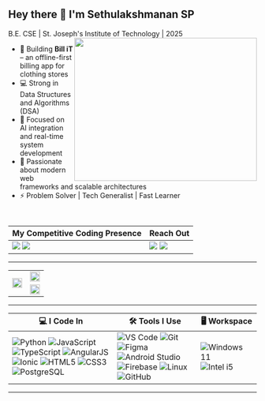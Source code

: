## Hey there 👋 I'm Sethulakshmanan SP

B.E. CSE | St. Joseph's Institute of Technology | 2025 
<img align="right" width="370" height="290" src="https://i.pinimg.com/originals/47/f0/34/47f0342cec72b800463bf003eac1257e.gif">


- 🔧 Building **Bill iT** – an offline-first billing app for clothing stores  
- 💻 Strong in Data Structures and Algorithms (DSA)  
- 🧠 Focused on AI integration and real-time system development  
- 🚀 Passionate about modern web frameworks and scalable architectures  
- ⚡ Problem Solver | Tech Generalist | Fast Learner  

&nbsp;  <!-- Add space between the sections 70 90 -->

| **My Competitive Coding Presence**  |   **Reach Out**|
|-------------------------------------|----------------|
| [<img src="https://img.shields.io/badge/LeetCode-FFA116?style=for-the-badge&logo=leetcode&logoColor=white" />](https://leetcode.com/u/SETHULAKSHMANAN_SP/) [<img src="https://img.shields.io/badge/GeeksforGeeks-1F8A70?style=for-the-badge&logo=geeksforgeeks&logoColor=white" />](https://www.geeksforgeeks.org/user/sethubewgq/)  | [<img src="https://img.shields.io/badge/LinkedIn-0077B5?style=for-the-badge&logo=linkedin&logoColor=white" />](https://www.linkedin.com/in/sethulakshmanan-sp/) [<img src="https://img.shields.io/badge/Gmail-D14836?style=for-the-badge&logo=gmail&logoColor=white" />](mailto:sethulakshmanan11@gmail.com) |

---

<table>
  <tr>
    <td rowspan="2" width="50%">
      <a href="https://leetcode.com/u/SETHULAKSHMANAN_SP/">
        <img src="https://leetcard.jacoblin.cool/SETHULAKSHMANAN_SP?ext=contest&theme=dark" width="100%"/>
      </a>
    </td>
    <td width="50%">
      <img src="https://github-readme-stats.vercel.app/api?username=sethubolt7&theme=dark&show_icons=true&hide=contribs,issues" width="100%"/>
    </td>
  </tr>
  <tr>
    <td>
      <a href="https://github.com/ashutosh00710/github-readme-activity-graph">
        <img src="https://github-readme-activity-graph.vercel.app/graph?username=sethubolt7&bg_color=000000&color=00ffb3&line=00ffc3&point=ffffff&area=true&hide_border=true" width="100%"/>
      </a>
    </td>
  </tr>
</table>

---

| 💻 I Code In | 🛠️ Tools I Use | 🖥️ Workspace |
|--------------|----------------|--------------|
| ![Python](https://img.icons8.com/color/48/000000/python.png) ![JavaScript](https://img.icons8.com/color/48/000000/javascript.png) ![TypeScript](https://img.icons8.com/color/48/000000/typescript.png) ![AngularJS](https://img.icons8.com/color/48/000000/angularjs.png) ![Ionic](https://img.icons8.com/color/48/ionic.png) ![HTML5](https://img.icons8.com/color/48/html-5.png) ![CSS3](https://img.icons8.com/color/48/css3.png) ![PostgreSQL](https://img.icons8.com/color/48/000000/postgreesql.png) | ![VS Code](https://img.icons8.com/color/48/000000/visual-studio-code-2019.png) ![Git](https://img.icons8.com/color/48/000000/git.png) ![Figma](https://img.icons8.com/color/48/figma--v1.png) ![Android Studio](https://img.icons8.com/fluency/48/android-studio--v3.png) ![Firebase](https://img.icons8.com/color/48/firebase.png) ![Linux](https://img.icons8.com/color/48/linux.png) ![GitHub](https://img.icons8.com/color/48/github.png) | ![Windows 11](https://img.shields.io/badge/Windows%2011-0078D6?style=for-the-badge&logo=windows&logoColor=white) ![Intel i5](https://img.shields.io/badge/Intel-i5_11thGen-blue?style=for-the-badge&logo=intel&logoColor=white) |

---
